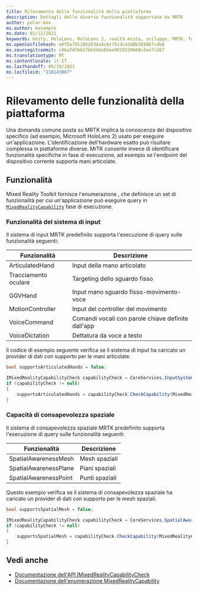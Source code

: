 ```yaml
---
title: Rilevamento delle funzionalità della piattaforma
description: Dettagli delle diverse funzionalità supportate da MRTK
author: polar-kev
ms.author: kesemple
ms.date: 01/12/2021
keywords: Unity, HoloLens, HoloLens 2, realtà mista, sviluppo, MRTK, funzionalità,
ms.openlocfilehash: e6f5a70120b2634a4c8c75cdca3d8b369967c4b0
ms.sourcegitcommit: c0ba7d7bb57bb5dda65ee9019229b68c2ee7c267
ms.translationtype: MT
ms.contentlocale: it-IT
ms.lasthandoff: 05/19/2021
ms.locfileid: "110143867"
---
```

# <a name="detecting-platform-capabilities"></a>Rilevamento delle funzionalità della piattaforma

Una domanda comune posta su MRTK implica la conoscenza del dispositivo specifico (ad esempio, Microsoft HoloLens 2) usato per eseguire un'applicazione. L'identificazione dell'hardware esatto può risultare complessa in piattaforme diverse. MrTK consente invece di identificare funzionalità specifiche in fase di esecuzione, ad esempio se l'endpoint del dispositivo corrente supporta mani articolate.

## <a name="capabilities"></a>Funzionalità

Mixed Reality Toolkit fornisce l'enumerazione , che definisce un set di funzionalità per cui un'applicazione può eseguire query in [`MixedRealityCapability`](xref:Microsoft.MixedReality.Toolkit.MixedRealityCapability) fase di esecuzione.

### <a name="input-system-capabilities"></a>Funzionalità del sistema di input

Il sistema di input MRTK predefinito supporta l'esecuzione di query sulle funzionalità seguenti:

| Funzionalità | Descrizione |
|---|---|
| ArticulatedHand | Input della mano articolato |
| Tracciamento oculare | Targeting dello sguardo fisso |
| GGVHand | Input mano sguardo fisso-movimento-voce |
| MotionController | Input del controller del movimento |
| VoiceCommand | Comandi vocali con parole chiave definite dall'app |
| VoiceDictation | Dettatura da voce a testo |

Il codice di esempio seguente verifica se il sistema di input ha caricato un provider di dati con supporto per le mani articolate.

```c#
bool supportsArticulatedHands = false;

IMixedRealityCapabilityCheck capabilityCheck = CoreServices.InputSystem as IMixedRealityCapabilityCheck;
if (capabilityCheck != null)
{
    supportsArticulatedHands = capabilityCheck.CheckCapability(MixedRealityCapability.ArticulatedHand);
}
```

### <a name="spatial-awareness-capabilities"></a>Capacità di consapevolezza spaziale

Il sistema di consapevolezza spaziale MRTK predefinito supporta l'esecuzione di query sulle funzionalità seguenti:

| Funzionalità | Descrizione |
|---|---|
| SpatialAwarenessMesh | Mesh spaziali |
| SpatialAwarenessPlane | Piani spaziali |
| SpatialAwarenessPoint | Punti spaziali |

Questo esempio verifica se il sistema di consapevolezza spaziale ha caricato un provider di dati con supporto per le mesh spaziali.

```c#
bool supportsSpatialMesh = false;

IMixedRealityCapabilityCheck capabilityCheck = CoreServices.SpatialAwarenessSystem as IMixedRealityCapabilityCheck;
if (capabilityCheck != null)
{
    supportsSpatialMesh = capabilityCheck.CheckCapability(MixedRealityCapability.SpatialAwarenessMesh);
}
```

## <a name="see-also"></a>Vedi anche

- [Documentazione dell'API IMixedRealityCapabilityCheck](xref:Microsoft.MixedReality.Toolkit.IMixedRealityCapabilityCheck)
- [Documentazione dell'enumerazione MixedRealityCapability](xref:Microsoft.MixedReality.Toolkit.MixedRealityCapability)
